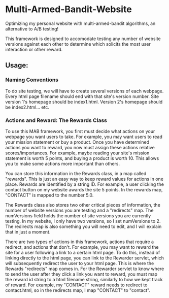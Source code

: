# Multi-Armed-Bandit-Website

Optimizing my personal website with multi-armed-bandit algorithms, an alternative to A/B testing! 

This framework is designed to accomodate testing any number of website versions against each other to determine which solicits the most user interaction or other reward. 

## Usage:
### Naming Conventions
To do site testing, we will have to create several versions of each webpage. Every html page filename should end with that site's version number. Site version 1's homepage should be index1.html. Version 2's homepage should be index2.html... etc.

### Actions and Reward: The Rewards Class
To use this MAB framework, you first must decide what actions on your webpage you want users to take. For example, you may want users to read your mission statement or buy a product. Once you have determined actions you want to reward, you now must assign these actions relative scores/importances. For example, maybe reading your site's mission statement is worth 5 points, and buying a product is worth 10. This allows you to make some actions more important than others.


You can store this information in the Rewards class, in a map called "rewards". This is just an easy way to keep reward values for actions in one place. Rewards are identified by a string ID. For example, a user clicking the contact button on my website awards the site 5 points. In the rewards map, "CONTACT" is mapped to the number 5.0. 


The Rewards class also stores two other critical pieces of information, the number of website versions you are testing and a "redirects" map. The numVersions field holds the number of site versions you are currently testing. In my website, I only have two versions, so I set numVersions to 2. The redirects map is also something you will need to edit, and I will explain that in just a moment. 


There are two types of actions in this framework, actions that require a redirect, and actions that don't. For example, you may want to reward the site for a user following a link to a certain html page. To do this, instead of linking directly to the html page, you can link to the Rewarder servlet, which will subsequently redirect the user to your html page. This is where the Rewards "redirects" map comes in. For the Rewarder servlet to know where to send the user after they click a link you want to reward, you must map the reward id string to a html filename string, similarly to how we kept track of reward. For example, my "CONTACT" reward needs to redirect to contact.html, so in the redirects map, I map "CONTACT" to "contact". 
